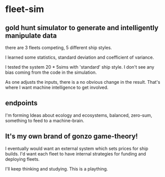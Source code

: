 # fleet-sim
## gold hunt simulator to generate and intelligently manipulate data

there are 3 fleets competing, 5 different ship styles.

I learned some statistics, standard deviation and coefficient of variance.

I tested the system 20 * 5sims with 'standard' ship style.  I don't see any bias coming from the code in the simulation.

As one adjusts the inputs, there is a no obvious change in the result.  That's where I want machine intelligence to get involved.

## endpoints

I'm forming Ideas about ecology and ecosystems, balanced, zero-sum, something to feed to a machine-brain.

## It's my own brand of gonzo game-theory!

I eventually would want an external system which sets prices for ship builds.
I'd want each fleet to have internal strategies for funding and deploying fleets.

I'll keep thinking and studying.  This is a plaything.
